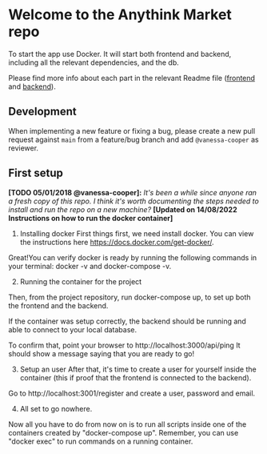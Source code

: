 # Welcome to the Anythink Market repo

To start the app use Docker. It will start both frontend and backend, including all the relevant dependencies, and the db.

Please find more info about each part in the relevant Readme file ([frontend](frontend/readme.md) and [backend](backend/README.md)).

## Development

When implementing a new feature or fixing a bug, please create a new pull request against `main` from a feature/bug branch and add `@vanessa-cooper` as reviewer.

## First setup

**[TODO 05/01/2018 @vanessa-cooper]:** _It's been a while since anyone ran a fresh copy of this repo. I think it's worth documenting the steps needed to install and run the repo on a new machine?_
**[Updated on 14/08/2022 Instructions on how to run the docker container]**


1. Installing docker
First things first, we need install docker. You can view the instructions here https://docs.docker.com/get-docker/.

Great!You can verify docker is ready by running the following commands in your terminal: docker -v and docker-compose -v.


2. Running the container for the project

Then, from the project repository, run docker-compose up, to set up both the frontend and the backend.

If the container was setup correctly, the backend should be running and able to connect to your local database.

To confirm that, point your browser to http://localhost:3000/api/ping
It should show a message saying that you are ready to go!


3. Setup an user
After that, it's time to create a user for yourself inside the container (this if proof that the frontend is connected to the backend).

Go to http://localhost:3001/register and create a user, password and email.


4. All set to go nowhere.

Now all you have to do from now on is to run all scripts inside one of the containers created by "docker-compose up".
Remember, you can use "docker exec" to run commands on a running container.



